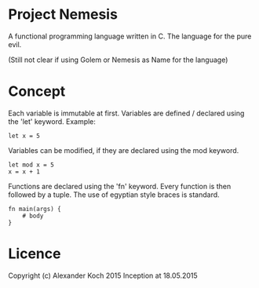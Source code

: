 # Project Nemesis

A functional programming language written in C.
The language for the pure evil.

(Still not clear if using Golem or Nemesis as Name for the language)

# Concept

Each variable is immutable at first. Variables are defined / declared using the 'let' keyword.
Example:

	let x = 5

Variables can be modified, if they are declared using the mod keyword.

	let mod x = 5
	x = x + 1

Functions are declared using the 'fn' keyword. Every function is then followed by a tuple.
The use of egyptian style braces is standard.

	fn main(args) {
		# body
	}

# Licence
Copyright (c) Alexander Koch 2015
Inception at 18.05.2015
